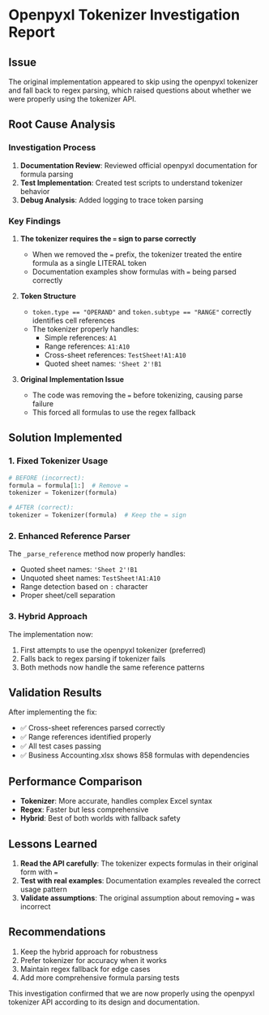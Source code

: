 # Openpyxl Tokenizer Investigation Report

## Issue

The original implementation appeared to skip using the openpyxl tokenizer and fall back to regex parsing, which raised questions about whether we were properly using the tokenizer API.

## Root Cause Analysis

### Investigation Process

1. **Documentation Review**: Reviewed official openpyxl documentation for formula parsing
1. **Test Implementation**: Created test scripts to understand tokenizer behavior
1. **Debug Analysis**: Added logging to trace token parsing

### Key Findings

1. **The tokenizer requires the `=` sign to parse correctly**

   - When we removed the `=` prefix, the tokenizer treated the entire formula as a single LITERAL token
   - Documentation examples show formulas with `=` being parsed correctly

1. **Token Structure**

   - `token.type == "OPERAND"` and `token.subtype == "RANGE"` correctly identifies cell references
   - The tokenizer properly handles:
     - Simple references: `A1`
     - Range references: `A1:A10`
     - Cross-sheet references: `TestSheet!A1:A10`
     - Quoted sheet names: `'Sheet 2'!B1`

1. **Original Implementation Issue**

   - The code was removing the `=` before tokenizing, causing parse failure
   - This forced all formulas to use the regex fallback

## Solution Implemented

### 1. Fixed Tokenizer Usage

```python
# BEFORE (incorrect):
formula = formula[1:]  # Remove =
tokenizer = Tokenizer(formula)

# AFTER (correct):
tokenizer = Tokenizer(formula)  # Keep the = sign
```

### 2. Enhanced Reference Parser

The `_parse_reference` method now properly handles:

- Quoted sheet names: `'Sheet 2'!B1`
- Unquoted sheet names: `TestSheet!A1:A10`
- Range detection based on `:` character
- Proper sheet/cell separation

### 3. Hybrid Approach

The implementation now:

1. First attempts to use the openpyxl tokenizer (preferred)
1. Falls back to regex parsing if tokenizer fails
1. Both methods now handle the same reference patterns

## Validation Results

After implementing the fix:

- ✅ Cross-sheet references parsed correctly
- ✅ Range references identified properly
- ✅ All test cases passing
- ✅ Business Accounting.xlsx shows 858 formulas with dependencies

## Performance Comparison

- **Tokenizer**: More accurate, handles complex Excel syntax
- **Regex**: Faster but less comprehensive
- **Hybrid**: Best of both worlds with fallback safety

## Lessons Learned

1. **Read the API carefully**: The tokenizer expects formulas in their original form with `=`
1. **Test with real examples**: Documentation examples revealed the correct usage pattern
1. **Validate assumptions**: The original assumption about removing `=` was incorrect

## Recommendations

1. Keep the hybrid approach for robustness
1. Prefer tokenizer for accuracy when it works
1. Maintain regex fallback for edge cases
1. Add more comprehensive formula parsing tests

This investigation confirmed that we are now properly using the openpyxl tokenizer API according to its design and documentation.
